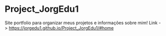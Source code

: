 # Project_JorgEdu1
Site portfolio para organizar meus projetos e informações sobre mim!
Link -> https://jorgedu1.github.io/Project_JorgEdu1/#home
